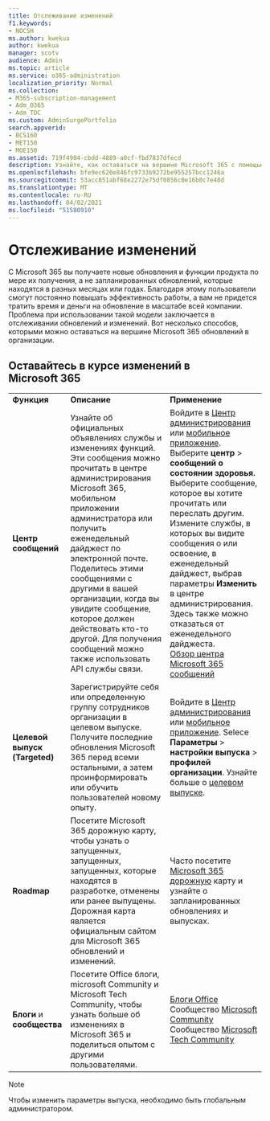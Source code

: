 ```yaml
---
title: Отслеживание изменений
f1.keywords:
- NOCSH
ms.author: kwekua
author: kwekua
manager: scotv
audience: Admin
ms.topic: article
ms.service: o365-administration
localization_priority: Normal
ms.collection:
- M365-subscription-management
- Adm_O365
- Adm_TOC
ms.custom: AdminSurgePortfolio
search.appverid:
- BCS160
- MET150
- MOE150
ms.assetid: 719f4904-cbdd-4889-a0cf-fbd7837dfecd
description: Узнайте, как оставаться на вершине Microsoft 365 с помощью центра сообщений, целевого выпуска, дорожной карты, блогов и Community.
ms.openlocfilehash: bfe9ec620e846fc9733b9272be955257bcc1246a
ms.sourcegitcommit: 53acc851abf68e2272e75df0856c0e16b0c7e48d
ms.translationtype: MT
ms.contentlocale: ru-RU
ms.lasthandoff: 04/02/2021
ms.locfileid: "51580910"
---
```

# <a name="stay-on-top-of-changes"></a>Отслеживание изменений

С Microsoft 365 вы получаете новые обновления и функции продукта по мере их получения, а не запланированных обновлений, которые находятся в разных месяцах или годах. Благодаря этому пользователи смогут постоянно повышать эффективность работы, а вам не придется тратить время и деньги на обновление в масштабе всей компании. Проблема при использовании такой модели заключается в отслеживании обновлений и изменений. Вот несколько способов, которыми можно оставаться на вершине Microsoft 365 обновлений в организации.

## <a name="stay-on-top-of-microsoft-365-changes"></a>Оставайтесь в курсе изменений в Microsoft 365

||||
|:-----|:-----|:-----|
|**Функция** <br/> |**Описание** <br/> |**Применение** <br/> |
|**Центр сообщений** <br/> |Узнайте об официальных объявлениях службы и изменениях функций. Эти сообщения можно прочитать в центре администрирования Microsoft 365, мобильном приложении администратора или получить еженедельный дайджест по электронной почте. Поделитесь этими сообщениями с другими в вашей организации, когда вы увидите сообщение, которое должен действовать кто-то другой. Для получения сообщений можно также использовать API службы связи.  <br/> |Войдите в [Центр администрирования](../admin-overview/about-the-admin-center.md) или [мобильное приложение](../admin-overview/admin-mobile-app.md). Выберите **центр** \> **сообщений о состоянии здоровья.** Выберите сообщение, которое вы хотите прочитать или переслать другим.  <br/> Измените службы, в которых вы видите сообщения о или освоение, в еженедельный дайджест, выбрав параметры **Изменить** в центре администрирования. Здесь также можно отказаться от еженедельного дайджеста.  <br/> [Обзор центра Microsoft 365 сообщений](message-center.md) <br/> |
|**Целевой выпуск (Targeted)** <br/> |Зарегистрируйте себя или определенную группу сотрудников организации в целевом выпуске. Получите последние обновления Microsoft 365 перед всеми остальными, а затем проинформировать или обучить пользователей новому опыту.  <br/> |Войдите в [Центр администрирования](../admin-overview/about-the-admin-center.md) или [мобильное приложение](../admin-overview/admin-mobile-app.md). Selece **Параметры** \> **настройки выпуска** \> **профилей организации**. Узнайте больше о [целевом выпуске](release-options-in-office-365.md).  <br/> |
|**Roadmap** <br/> |Посетите Microsoft 365 дорожную карту, чтобы узнать о запущенных, запущенных, запущенных, которые находятся в разработке, отменены или ранее выпущены. Дорожная карта является официальным сайтом для Microsoft 365 обновлений и изменений.  <br/> |Часто посетите [Microsoft 365 дорожную](https://www.microsoft.com/microsoft-365/roadmap) карту и узнайте о запланированных обновлениях и выпусках.  <br/> |
|**Блоги** и **сообщества** <br/> |Посетите Office блоги, microsoft Community и Microsoft Tech Community, чтобы узнать больше об изменениях в Microsoft 365 и поделиться опытом с другими пользователями.  <br/> |[Блоги Office](https://www.microsoft.com/en-us/microsoft-365/blog/) Сообщество [Microsoft Community](https://answers.microsoft.com) Сообщество [Microsoft Tech Community](https://techcommunity.microsoft.com)<br/> |

> [!NOTE]
> Чтобы изменить параметры выпуска, необходимо быть глобальным администратором.
